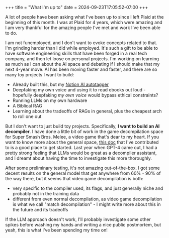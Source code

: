 +++
title = "What I'm up to"
date = 2024-09-23T17:05:52-07:00
+++

A lot of people have been asking what I've been up to since I left Plaid at the beginning of this month. I was at Plaid for 4 years, which were amazing and I am very thankful for the amazing people I've met and work I've been able to do.

I am not funemployed, and I don't want to evoke concepts related to that. I'm grinding harder than I did while employed. It's such a gift to be able to have software engineering skills that have been forged in a real tech company, and then let loose on personal projects. I'm working on learning as much as I can about the AI space and debating if I should make that my next 4-year move. AI has been moving faster and faster, and there are so many toy projects I want to build:
* Already built this, but my [Notion AI autotagger](/posts/notion-ai/)
* Deepfaking my own voice and using it to read ebooks out loud - hopefully deepfaking _my own voice_ would bypass ethical constraints?
* Running LLMs on my own hardware
* A Biblical RAG
* Learning about the tradeoffs of RAGs in general, plus the cheapest arch to roll one out

But I don't want to just build toy projects. Specifically, **I want to build an AI decompiler**. I have done a little bit of work in the game decompilation space for Super Smash Bros. Melee, a video game that's dear to my heart. If you want to know more about the general space, [this doc](https://github.com/doldecomp/melee/blob/master/docs/getting_started.md) that I've contributed to is a good place to get started. Last year when GPT-4 came out, I had a pretty strong feeling that LLMs would be great as a decompiler assistant, and I dreamt about having the time to investigate this more thoroughly.

After some preliminary testing, it's not amazing out-of-the-box. I got some decent results on the general model that get anywhere from 60% - 90% of the way there, but it seems that video game decompilation is both:
* very specific to the compiler used, its flags, and just generally niche and probably not in the training data
* different from even normal decompilation, as video game decompilation is what we call "match decompilation" - I might write more about this in the future and its tradeoffs

If the LLM approach doesn't work, I'll probably investigate some other spikes before washing my hands and writing a nice public postmortem, but yeah, this is what I've been spending my time on!
